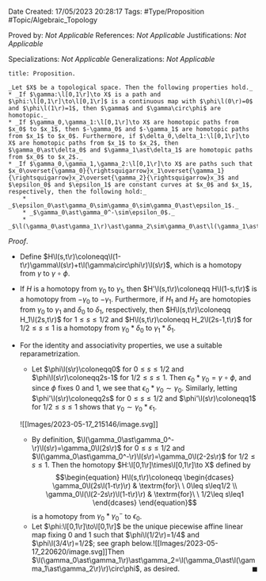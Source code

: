 <div class="topSpace"></div>

Date Created: 17/05/2023 20:28:17
Tags: #Type/Proposition #Topic/Algebraic_Topology

Proved by: _Not Applicable_
References: _Not Applicable_
Justifications: _Not Applicable_

Specializations: _Not Applicable_
Generalizations: _Not Applicable_

``` ad-Proposition
title: Proposition.

_Let $X$ be a topological space. Then the following properties hold._
* _If $\gamma:\l[0,1\r]\to X$ is a path and $\phi:\l[0,1\r]\to\l[0,1\r]$ is a continuous map with $\phi\l(0\r)=0$ and $\phi\l(1\r)=1$, then $\gamma$ and $\gamma\circ\phi$ are homotopic._
* _If $\gamma_0,\gamma_1:\l[0,1\r]\to X$ are homotopic paths from $x_0$ to $x_1$, then $-\gamma_0$ and $-\gamma_1$ are homotopic paths from $x_1$ to $x_0$. Furthermore, if $\delta_0,\delta_1:\l[0,1\r]\to X$ are homotopic paths from $x_1$ to $x_2$, then $\gamma_0\ast\delta_0$ and $\gamma_1\ast\delta_1$ are homotopic paths from $x_0$ to $x_2$._
* _If $\gamma_0,\gamma_1,\gamma_2:\l[0,1\r]\to X$ are paths such that $x_0\overset{\gamma_0}{\rightsquigarrow}x_1\overset{\gamma_1}{\rightsquigarrow}x_2\overset{\gamma_2}{\rightsquigarrow}x_3$ and $\epsilon_0$ and $\epsilon_1$ are constant curves at $x_0$ and $x_1$, respectively, then the following hold:_
    * _$\epsilon_0\ast\gamma_0\sim\gamma_0\sim\gamma_0\ast\epsilon_1$._
    * _$\gamma_0\ast\gamma_0^-\sim\epsilon_0$._
    * _$\l(\gamma_0\ast\gamma_1\r)\ast\gamma_2\sim\gamma_0\ast\l(\gamma_1\ast\gamma_2\r)$._

```

_Proof_.
* Define $H\l(s,t\r)\coloneqq\l(1-t\r)\gamma\l(s\r)+t\l(\gamma\circ\phi\r)\l(s\r)$, which is a homotopy from $\gamma$ to $\gamma\circ\phi$.
* If $H$ is a homotopy from $\gamma_0$ to $\gamma_1$, then $H'\l(s,t\r)\coloneqq H\l(1-s,t\r)$ is a homotopy from $-\gamma_0$ to $-\gamma_1$. Furthermore, if $H_1$ and $H_2$ are homotopies from $\gamma_0$ to $\gamma_1$ and $\delta_0$ to $\delta_1$, respectively, then $H\l(s,t\r)\coloneqq H_1\l(2s,t\r)$ for $1\leq s\leq1/2$ and $H\l(s,t\r)\coloneqq H_2\l(2s-1,t\r)$ for $1/2\leq s\leq1$ is a homotopy from $\gamma_0\ast\delta_0$ to $\gamma_1\ast\delta_1$.
* For the identity and associativity properties, we use a suitable reparametrization.
    * Let $\phi\l(s\r)\coloneqq0$ for $0\leq s\leq1/2$ and $\phi\l(s\r)\coloneqq2s-1$ for $1/2\leq s\leq1$. Then $\epsilon_0\ast\gamma_0=\gamma\circ\phi$, and since $\phi$ fixes $0$ and $1$, we see that $\epsilon_0\ast\gamma_0\sim\gamma_0$. Similarly, letting $\phi'\l(s\r)\coloneqq2s$ for $0\leq s\leq1/2$ and $\phi'\l(s\r)\coloneqq1$ for $1/2\leq s\leq1$ shows that $\gamma_0\sim\gamma_0\ast\epsilon_1$.

    ![[Images/2023-05-17_215146/image.svg]]

    * By definition, $\l(\gamma_0\ast\gamma_0^-\r)\l(s\r)=\gamma_0\l(2s\r)$ for $0\leq s\leq1/2$ and $\l(\gamma_0\ast\gamma_0^-\r)\l(s\r)=\gamma_0\l(2-2s\r)$ for $1/2\leq s\leq1$. Then the homotopy $H:\l[0,1\r]\times\l[0,1\r]\to X$ defined by
        $$\begin{equation}
            H\l(s,t\r)\coloneqq
            \begin{dcases}
                \gamma_0\l(2s\l(1-t\r)\r) & \textrm{for}\ \ 0\leq s\leq1/2 \\
                \gamma_0\l(\l(2-2s\r)\l(1-t\r)\r) & \textrm{for}\ \ 1/2\leq s\leq1
            \end{dcases}
        \end{equation}$$
    is a homotopy from $\gamma_0\ast\gamma_0^-$ to $\epsilon_0$.
    * Let $\phi:\l[0,1\r]\to\l[0,1\r]$ be the unique piecewise affine linear map fixing $0$ and $1$ such that $\phi\l(1/2\r)=1/4$ and $\phi\l(3/4\r)=1/2$; see graph below.![[Images/2023-05-17_220620/image.svg]]Then $\l(\gamma_0\ast\gamma_1\r)\ast\gamma_2=\l(\gamma_0\ast\l(\gamma_1\ast\gamma_2\r)\r)\circ\phi$, as desired.<span style="float:right;">$\blacksquare$</span>
